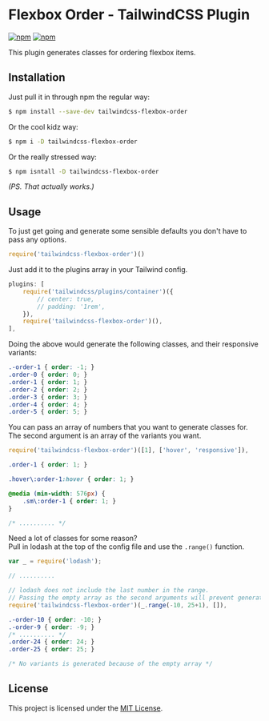 # Flexbox Order - TailwindCSS Plugin

[![npm](https://img.shields.io/npm/v/tailwindcss-flexbox-order.svg?style=flat-square)](https://www.npmjs.com/package/tailwindcss-flexbox-order)
[![npm](https://img.shields.io/npm/dt/tailwindcss-flexbox-order.svg?style=flat-square)](https://www.npmjs.com/package/tailwindcss-flexbox-order)

This plugin generates classes for ordering flexbox items.

## Installation

Just pull it in through npm the regular way:

```bash
$ npm install --save-dev tailwindcss-flexbox-order
```

Or the cool kidz way:

```bash
$ npm i -D tailwindcss-flexbox-order
```

Or the really stressed way:

```bash
$ npm isntall -D tailwindcss-flexbox-order
```

*(PS. That actually works.)*

## Usage

To just get going and generate some sensible defaults you don't have to pass 
any options.

```js
require('tailwindcss-flexbox-order')()
```

Just add it to the plugins array in your Tailwind config.

```js
plugins: [
    require('tailwindcss/plugins/container')({
        // center: true,
        // padding: '1rem',
    }),
    require('tailwindcss-flexbox-order')(),
],
```

Doing the above would generate the following classes, 
and their responsive variants:

```css
.-order-1 { order: -1; }
.order-0 { order: 0; }
.order-1 { order: 1; }
.order-2 { order: 2; }
.order-3 { order: 3; }
.order-4 { order: 4; }
.order-5 { order: 5; }
```

You can pass an array of numbers that you want to generate classes for.  
The second argument is an array of the variants you want.

```js
require('tailwindcss-flexbox-order')([1], ['hover', 'responsive']),
```

```css
.order-1 { order: 1; }

.hover\:order-1:hover { order: 1; }

@media (min-width: 576px) {
    .sm\:order-1 { order: 1; }
}

/* .......... */
```

Need a lot of classes for some reason?  
Pull in lodash at the top of the config file and use the `.range()` function.

```js
var _ = require('lodash');

// ..........

// lodash does not include the last number in the range.
// Passing the empty array as the second arguments will prevent generation of responsive variants.
require('tailwindcss-flexbox-order')(_.range(-10, 25+1), []), 
```

```css
.-order-10 { order: -10; }
.-order-9 { order: -9; }
/* .......... */
.order-24 { order: 24; }
.order-25 { order: 25; }

/* No variants is generated because of the empty array */
```

## License
This project is licensed under the [MIT License](https://opensource.org/licenses/MIT).
